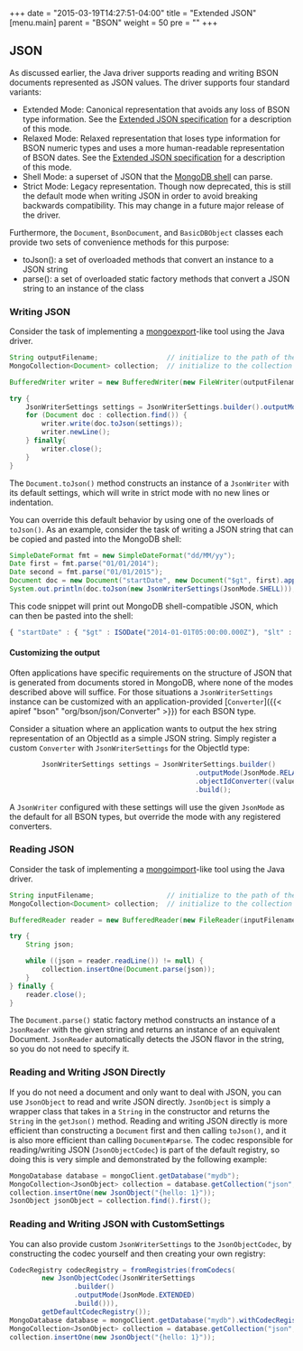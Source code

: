 +++
date = "2015-03-19T14:27:51-04:00"
title = "Extended JSON"
[menu.main]
  parent = "BSON"
  weight = 50
  pre = "<i class='fa'></i>"
+++

## JSON

As discussed earlier, the Java driver supports reading and writing BSON documents represented as JSON values. The driver supports four
standard variants:

- Extended Mode: Canonical representation that avoids any loss of BSON type information. See the
[Extended JSON specification](https://github.com/mongodb/specifications/blob/master/source/extended-json.rst) for a description of this
mode.
- Relaxed Mode:  Relaxed representation that loses type information for BSON numeric types and uses a more human-readable representation
of BSON dates. See the
[Extended JSON specification](https://github.com/mongodb/specifications/blob/master/source/extended-json.rst) for a description of this
mode.
- Shell Mode: a superset of JSON that the
[MongoDB shell](https://www.mongodb.com/docs/manual/reference/program/mongo/) can parse.
- Strict Mode: Legacy representation.  Though now deprecated, this is still the default mode when writing JSON in order to avoid breaking
backwards compatibility.  This may change in a future major release of the driver.

Furthermore, the `Document`, `BsonDocument`, and `BasicDBObject` classes each provide two sets of convenience methods for this purpose:

- toJson(): a set of overloaded methods that convert an instance to a JSON string
- parse(): a set of overloaded static factory methods that convert a JSON string to an instance of the class

### Writing JSON

Consider the task of implementing a [mongoexport](https://www.mongodb.com/docs/database-tools/mongoexport/)-like tool using the
Java driver.

```java
String outputFilename;                 // initialize to the path of the file to write to
MongoCollection<Document> collection;  // initialize to the collection from which you want to query

BufferedWriter writer = new BufferedWriter(new FileWriter(outputFilename));

try {
    JsonWriterSettings settings = JsonWriterSettings.builder().outputMode(JsonMode.EXTENDED).build();
    for (Document doc : collection.find()) {
        writer.write(doc.toJson(settings));
        writer.newLine();
    } finally{
        writer.close();
    }
}

```

The `Document.toJson()` method constructs an instance of a `JsonWriter` with its default settings, which will write in strict mode with
no new lines or indentation.

You can override this default behavior by using one of the overloads of `toJson()`.  As an example, consider the task of writing a
 JSON string that can be copied and pasted into the MongoDB shell:

```java
SimpleDateFormat fmt = new SimpleDateFormat("dd/MM/yy");
Date first = fmt.parse("01/01/2014");
Date second = fmt.parse("01/01/2015");
Document doc = new Document("startDate", new Document("$gt", first).append("$lt", second));
System.out.println(doc.toJson(new JsonWriterSettings(JsonMode.SHELL)));
```

This code snippet will print out MongoDB shell-compatible JSON, which can then be pasted into the shell:

```javascript
{ "startDate" : { "$gt" : ISODate("2014-01-01T05:00:00.000Z"), "$lt" : ISODate("2015-01-01T05:00:00.000Z") } }
```

#### Customizing the output

Often applications have specific requirements on the structure of JSON that is generated from documents stored in MongoDB, where none of
the modes described above will suffice.   For those situations a `JsonWriterSettings` instance can be customized with an application-provided
[`Converter`]({{< apiref "bson" "org/bson/json/Converter" >}}) for each BSON type.

Consider a situation where an application wants to output the hex string representation of an ObjectId as a simple JSON string.  Simply
register a custom `Converter` with `JsonWriterSettings` for the ObjectId type:

```java
        JsonWriterSettings settings = JsonWriterSettings.builder()
                                              .outputMode(JsonMode.RELAXED)
                                              .objectIdConverter((value, writer) -> writer.writeString(value.toHexString()))
                                              .build();
```

A `JsonWriter` configured with these settings will use the given `JsonMode` as the default for all BSON types, but override the mode
with any registered converters.

### Reading JSON

Consider the task of implementing a [mongoimport](https://www.mongodb.com/docs/database-tools/mongoimport/)-like tool using the
Java driver.

```java
String inputFilename;                  // initialize to the path of the file to read from
MongoCollection<Document> collection;  // initialize to the collection to which you want to write

BufferedReader reader = new BufferedReader(new FileReader(inputFilename));

try {
    String json;

    while ((json = reader.readLine()) != null) {
        collection.insertOne(Document.parse(json));
    }
} finally {
    reader.close();
}
```

The `Document.parse()` static factory method constructs an instance of a `JsonReader` with the given string and returns an instance of an
equivalent Document. `JsonReader` automatically detects the JSON flavor in the string, so you do not need to specify it.

### Reading and Writing JSON Directly
If you do not need a document and only want to deal with JSON, you can use `JsonObject` to read and write JSON directly. `JsonObject`
is simply a wrapper class that takes in a `String` in the constructor and returns the `String` in the `getJson()` method.
Reading and writing JSON directly is more efficient than constructing a `Document` first and then calling `toJson()`, and it is also more efficient than calling `Document#parse`.
The codec responsible for reading/writing JSON (`JsonObjectCodec`) is part of the default registry, so doing this is very simple
and demonstrated by the following example:

```java
MongoDatabase database = mongoClient.getDatabase("mydb");
MongoCollection<JsonObject> collection = database.getCollection("json", JsonObject.class);
collection.insertOne(new JsonObject("{hello: 1}"));
JsonObject jsonObject = collection.find().first();
```

### Reading and Writing JSON with CustomSettings
You can also provide custom `JsonWriterSettings` to the `JsonObjectCodec`, by constructing the codec yourself and then creating your own registry:

```java
CodecRegistry codecRegistry = fromRegistries(fromCodecs(
        new JsonObjectCodec(JsonWriterSettings
                .builder()
                .outputMode(JsonMode.EXTENDED)
                .build())),
        getDefaultCodecRegistry());
MongoDatabase database = mongoClient.getDatabase("mydb").withCodecRegistry(codecRegistry);
MongoCollection<JsonObject> collection = database.getCollection("json", JsonObject.class);
collection.insertOne(new JsonObject("{hello: 1}"));
```

